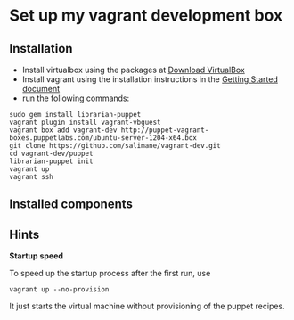 Set up my vagrant development box
=======================================

Installation
------------

* Install virtualbox using the packages at [Download VirtualBox](https://www.virtualbox.org/wiki/Downloads)
* Install vagrant using the installation instructions in the [Getting Started document](http://vagrantup.com/v1/docs/getting-started/index.html)
* run the following commands:
```shell
sudo gem install librarian-puppet
vagrant plugin install vagrant-vbguest
vagrant box add vagrant-dev http://puppet-vagrant-boxes.puppetlabs.com/ubuntu-server-1204-x64.box
git clone https://github.com/salimane/vagrant-dev.git
cd vagrant-dev/puppet
librarian-puppet init
vagrant up
vagrant ssh
```

Installed components
--------------------


Hints
-----

**Startup speed**

To speed up the startup process after the first run, use
```shell
vagrant up --no-provision
```
It just starts the virtual machine without provisioning of the puppet recipes.

